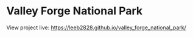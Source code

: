 # Valley Forge National Park
View project live:  https://leeb2828.github.io/valley_forge_national_park/ 
